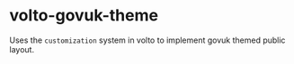 # volto-govuk-theme

Uses the `customization` system in volto to implement govuk themed public layout.

